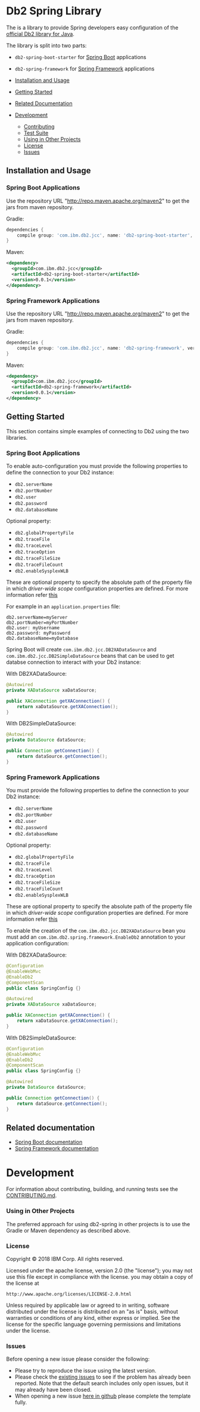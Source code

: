 # Db2 Spring Library

The is a library to provide Spring developers easy configuration of the [official Db2 library for Java](https://github.com/ibmdb/java-db2/).

The library is split into two parts:
* `db2-spring-boot-starter` for [Spring Boot](https://projects.spring.io/spring-boot/) applications

* `db2-spring-framework` for [Spring Framework](https://projects.spring.io/spring-framework/) applications


* [Installation and Usage](#installation-and-usage)
* [Getting Started](#getting-started)
* [Related Documentation](#related-documentation)
* [Development](#development)
    * [Contributing](CONTRIBUTING.md)
    * [Test Suite](CONTRIBUTING.md#running-the-tests)
    * [Using in Other Projects](#using-in-other-projects)
    * [License](#license)
    * [Issues](#issues)

## Installation and Usage

### Spring Boot Applications

Use the repository URL "http://repo.maven.apache.org/maven2" to get the jars from maven repository.

Gradle:
```groovy
dependencies {
    compile group: 'com.ibm.db2.jcc', name: 'db2-spring-boot-starter', version: '0.0.1'
}
```

Maven:
~~~ xml
<dependency>
  <groupId>com.ibm.db2.jcc</groupId>
  <artifactId>db2-spring-boot-starter</artifactId>
  <version>0.0.1</version>
</dependency>
~~~

### Spring Framework Applications

Use the repository URL "http://repo.maven.apache.org/maven2" to get the jars from maven repository.

Gradle:
```groovy
dependencies {
    compile group: 'com.ibm.db2.jcc', name: 'db2-spring-framework', version: '0.0.1'
}
```

Maven:
~~~ xml
<dependency>
  <groupId>com.ibm.db2.jcc</groupId>
  <artifactId>db2-spring-framework</artifactId>
  <version>0.0.1</version>
</dependency>
~~~

## Getting Started

This section contains simple examples of connecting to Db2 using the two libraries.

### Spring Boot Applications

To enable auto-configuration you must provide the following properties to define the connection to your Db2 instance:

* `db2.serverName`
* `db2.portNumber`
* `db2.user`
* `db2.password`
* `db2.databaseName`

Optional property:
* `db2.globalPropertyFile`
* `db2.traceFile`
* `db2.traceLevel`
* `db2.traceOption`
* `db2.traceFileSize`
* `db2.traceFileCount`
* `db2.enableSysplexWLB`

These are optional property to specify the absolute path of the property file in which _driver-wide scope_ configuration properties are defined.
For more information refer [this](https://www.ibm.com/support/knowledgecenter/en/SSEPGG_11.1.0/com.ibm.db2.luw.apdv.java.doc/src/tpc/imjcc_r0052075.html)

For example in an `application.properties` file:

~~~
db2.serverName=myServer
db2.portNumber=myPortNumber
db2.user: myUsername
db2.password: myPassword
db2.databaseName=myDatabase
~~~


Spring Boot will create `com.ibm.db2.jcc.DB2XADataSource` and `com.ibm.db2.jcc.DB2SimpleDataSource` beans that can be used to get databse connection to interact with your Db2 instance:

With DB2XADataSource:
~~~ java
@Autowired
private XADataSource xaDataSource;

public XAConnection getXAConnection() {
    return xaDataSource.getXAConnection();
}
~~~

With DB2SimpleDataSource:
~~~ java
@Autowired
private DataSource dataSource;

public Connection getConnection() {
    return dataSource.getConnection();
}
~~~



### Spring Framework Applications

You must provide the following properties to define the connection to your Db2 instance:

* `db2.serverName`
* `db2.portNumber`
* `db2.user`
* `db2.password`
* `db2.databaseName`

Optional property:
* `db2.globalPropertyFile`
* `db2.traceFile`
* `db2.traceLevel`
* `db2.traceOption`
* `db2.traceFileSize`
* `db2.traceFileCount`
* `db2.enableSysplexWLB`

These are optional property to specify the absolute path of the property file in which _driver-wide scope_ configuration properties are defined.
For more information refer [this](https://www.ibm.com/support/knowledgecenter/en/SSEPGG_11.1.0/com.ibm.db2.luw.apdv.java.doc/src/tpc/imjcc_r0052075.html)



To enable the creation of the `com.ibm.db2.jcc.DB2XADataSource` bean you must add an `com.ibm.db2.spring.framework.EnableDb2` annotation to your application configuration:

With DB2XADataSource:
~~~ java
@Configuration
@EnableWebMvc
@EnableDb2
@ComponentScan
public class SpringConfig {}

@Autowired
private XADataSource xaDataSource;

public XAConnection getXAConnection() {
    return xaDataSource.getXAConnection();
}
~~~


With DB2SimpleDataSource:
~~~ java
@Configuration
@EnableWebMvc
@EnableDb2
@ComponentScan
public class SpringConfig {}

@Autowired
private DataSource dataSource;

public Connection getConnection() {
    return dataSource.getConnection();
}
~~~


## Related documentation
* [Spring Boot documentation](https://projects.spring.io/spring-boot/)
* [Spring Framework documentation](https://projects.spring.io/spring-framework/)

# Development

For information about contributing, building, and running tests see the [CONTRIBUTING.md](CONTRIBUTING.md).

### Using in Other Projects

The preferred approach for using db2-spring in other projects is to use the Gradle or Maven dependency as described above.

### License

Copyright © 2018 IBM Corp. All rights reserved.

Licensed under the apache license, version 2.0 (the "license"); you may not use this file except in compliance with the license.  you may obtain a copy of the license at

    http://www.apache.org/licenses/LICENSE-2.0.html

Unless required by applicable law or agreed to in writing, software distributed under the license is distributed on an "as is" basis, without warranties or conditions of any kind, either express or implied. See the license for the specific language governing permissions and limitations under the license.

### Issues

Before opening a new issue please consider the following:
* Please try to reproduce the issue using the latest version.
* Please check the [existing issues](https://github.com/db2/db2-spring/issues)
to see if the problem has already been reported. Note that the default search
includes only open issues, but it may already have been closed.
* When opening a new issue [here in github](../../issues) please complete the template fully.
